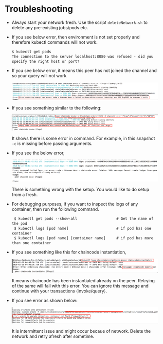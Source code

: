 Troubleshooting
===============

* Always start your network fresh. Use the script `deleteNetwork.sh` to delete any pre-existing jobs/pods etc.

* If you see below error, then environment is not set properly and therefore kubectl commands will not work.
  ```
  $ kubectl get pods
  The connection to the server localhost:8080 was refused - did you specify the right host or port?
  ```
  
* If you see below error, it means this peer has not joined the channel and so your query will not work.

  ![](images/error1.png)
  
* If you see something similar to the following:

  ![](images/error2.png)
  
  It shows there is some error in command. For example, in this snapshot `-c` is missing before passing arguments.
  
* If you see the below error,

  ![](images/error3.png)
  
  There is something wrong with the setup. You would like to do setup from a fresh.
  
* For debugging purposes, if you want to inspect the logs of any container, then run the following command.

  ```
   $ kubectl get pods --show-all                  # Get the name of the pod
   $ kubectl logs [pod name]                      # if pod has one container
   $ kubectl logs [pod name] [container name]     # if pod has more than one container
  ```
  
* If you see something like this for chaincode instantiation,

  ![](images/error4.png)
  
  It means chaincode has been instantiated already on the peer. Retrying of the same will fail with this error. You can ignore
  this message and continue with your transactions (invoke/query).
  
* If you see error as shown below:

  ![](images/error5.png)

  It is intermittent issue and might occur becaue of network. Delete the network and retry afresh after sometime. 
